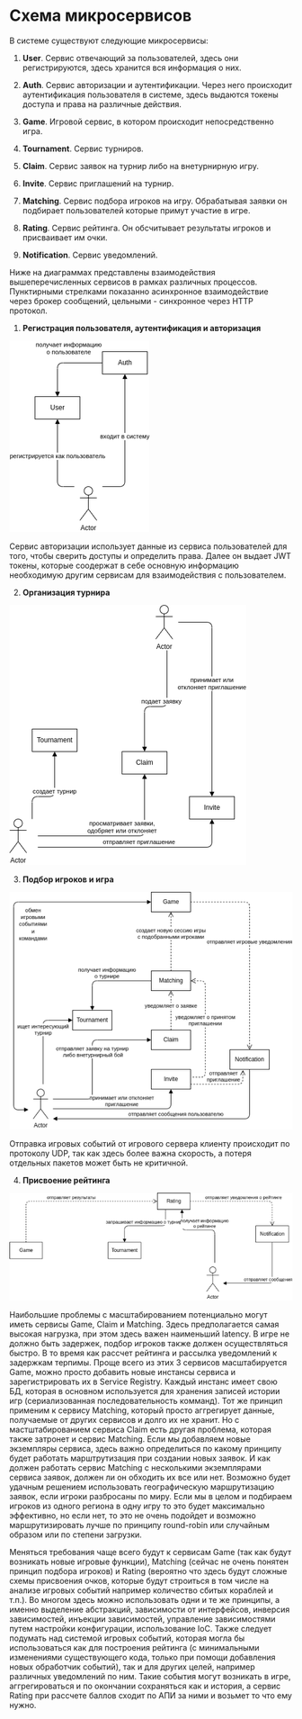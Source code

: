 # Схема микросервисов

В системе существуют следующие микросервисы:

1. **User**. Сервис отвечающий за пользователей, здесь они регистрируются, здесь хранится вся информация о них.

2. **Auth**. Сервис авторизации и аутентификации. Через него происходит аутентификация пользователя в системе, здесь выдаются токены доступа и права на различные действия.

3. **Game**. Игровой сервис, в котором происходит непосредственно игра.

4. **Tournament**. Сервис турниров.

5. **Claim**. Сервис заявок на турнир либо на внетурнирную игру.

6. **Invite**. Сервис приглашений на турнир.

7. **Matching**. Сервис подбора игроков на игру. Обрабатывая заявки он подбирает пользователей которые примут участие в игре.

8. **Rating**. Сервис рейтинга. Он обсчитывает результаты игроков и присваивает им очки.

9. **Notification**. Сервис уведомлений.

Ниже на диаграммах представлены взаимодействия вышеперечисленных сервисов в рамках различных процессов. Пунктирными стрелками показанно асинхронное взаимодействие через брокер сообщений, цельными - синхронное через HTTP протокол.

1. **Регистрация пользователя, аутентификация и авторизация**

![Регистрация пользователя, аутентификация и авторизация](https://raw.githubusercontent.com/ariverrun/architecture-and-patterns/21-microservice-creation/doc/image/reg-and-auth.drawio.png "Регистрация пользователя, аутентификация и авторизация")

Сервис авторизации использует данные из сервиса пользователей для того, чтобы сверить доступы и определить права. Далее он выдает JWT токены, которые соодержат в себе основную информацию необходимую другим сервисам для взаимодействия с пользователем.

2. **Организация турнира**

![Организация турнира](https://raw.githubusercontent.com/ariverrun/architecture-and-patterns/21-microservice-creation/doc/image/tournament-org.drawio.png "Организация турнира")

3. **Подбор игроков и игра**

![Подбор игроков и игра](https://raw.githubusercontent.com/ariverrun/architecture-and-patterns/21-microservice-creation/doc/image/match-and-game.drawio.png "Подбор игроков и игра")

Отправка игровых событий от игрового сервера клиенту происходит по протоколу UDP, так как здесь более важна скорость, а потеря отдельных пакетов может быть не критичной.

4. **Присвоение рейтинга**

![Присвоение рейтинга](https://raw.githubusercontent.com/ariverrun/architecture-and-patterns/21-microservice-creation/doc/image/rating.drawio.png "Присвоение рейтинга")

Наибольшие проблемы с масштабированием потенциально могут иметь сервисы Game, Claim и Matching. Здесь предполагается самая высокая нагрузка, при этом здесь важен наименьший latency. В игре не должно быть задержек, подбор игроков также должен осуществляться быстро. В то время как рассчет рейтинга и рассылка уведомлений к задержкам терпимы. Проще всего из этих 3 сервисов масштабируется Game, можно просто добавить новые инстансы сервиса и зарегистрировать их в Service Registry. Каждый инстанс имеет свою БД, которая в основном используется для хранения записей истории игр (сериализованная последовательность комманд). Тот же принцип применим к сервису Matching, который просто аггрегирует данные, получаемые от других сервисов и долго их не хранит. Но с мастштабированием сервиса Claim есть другая проблема, которая также затронет и сервис Matching. Если мы добавляем новые экземпляры сервиса, здесь важно определиться по какому принципу будет работать марштрутизация при создании новых заявок. И как должен работать сервис Matching с несколькими экземплярами сервиса заявок, должен ли он обходить их все или нет. Возможно будет удачным решением использовать географическую маршрутизацию заявок, если игроки разбросаны по миру. Если мы в целом и подбираем игроков из одного региона в одну игру то это будет максимально эффективно, но если нет, то это не очень подойдет и возможно маршрутизировать лучше по принципу round-robin или случайным образом или по степени загрузки.

Меняться требования чаще всего будут к сервисам Game (так как будут возникать новые игровые функции), Matching (сейчас не очень понятен принцип подбора игроков) и Rating (вероятно что здесь будут сложные схемы присвоения очков, которые будут строиться в том числе на анализе игровых событий например количество сбитых кораблей и т.п.). Во многом здесь можно использовать одни и те же принципы, а именно выделение абстракций, зависимости от интерфейсов, инверсия зависимостей, инъекции зависимостей, управление зависимостями путем настройки конфигурации, использование IoC. Также следует подумать над системой игровых событий, которая могла бы использоваться как для построения рейтинга (с минимальными изменениями существующего кода, только при помощи добавления новых обработчик событий), так и для других целей, например различных уведомлений по ним. Такие события могут возникать в игре, аггрегироваться и по окончании сохраняться как и история, а сервис Rating при рассчете баллов сходит по АПИ за ними и возьмет то что ему нужно.

